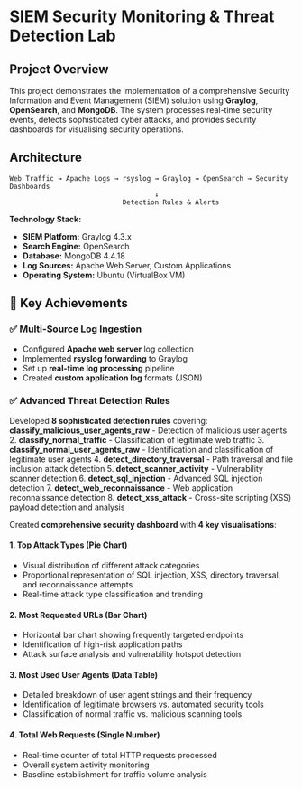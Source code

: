 # SIEM Security Monitoring & Threat Detection Lab

## Project Overview

This project demonstrates the implementation of a comprehensive Security Information and Event Management (SIEM) solution using **Graylog**, **OpenSearch**, and **MongoDB**. The system processes real-time security events, detects sophisticated cyber attacks, and provides security dashboards for visualising security operations.

##  Architecture

```
Web Traffic → Apache Logs → rsyslog → Graylog → OpenSearch → Security Dashboards
                                    ↓
                            Detection Rules & Alerts
```

**Technology Stack:**
- **SIEM Platform:** Graylog 4.3.x
- **Search Engine:** OpenSearch
- **Database:** MongoDB 4.4.18
- **Log Sources:** Apache Web Server, Custom Applications
- **Operating System:** Ubuntu (VirtualBox VM)

## 🎯 Key Achievements

### ✅ Multi-Source Log Ingestion
- Configured **Apache web server** log collection
- Implemented **rsyslog forwarding** to Graylog
- Set up **real-time log processing** pipeline
- Created **custom application log** formats (JSON)

### ✅ Advanced Threat Detection Rules
Developed **8 sophisticated detection rules** covering:
**classify_malicious_user_agents_raw** - Detection of malicious user agents
2. **classify_normal_traffic** - Classification of legitimate web traffic
3. **classify_normal_user_agents_raw** - Identification and classification of legitimate user agents
4. **detect_directory_traversal** - Path traversal and file inclusion attack detection
5. **detect_scanner_activity** - Vulnerability scanner detection
6. **detect_sql_injection** - Advanced SQL injection  detection
7. **detect_web_reconnaissance** - Web application reconnaissance detection
8. **detect_xss_attack** - Cross-site scripting (XSS) payload detection and analysis

Created **comprehensive security dashboard** with **4 key visualisations**:

#### 1. Top Attack Types (Pie Chart)
- Visual distribution of different attack categories
- Proportional representation of SQL injection, XSS, directory traversal, and reconnaissance attempts
- Real-time attack type classification and trending

#### 2. Most Requested URLs (Bar Chart)
- Horizontal bar chart showing frequently targeted endpoints
- Identification of high-risk application paths
- Attack surface analysis and vulnerability hotspot detection

#### 3. Most Used User Agents (Data Table)
- Detailed breakdown of user agent strings and their frequency
- Identification of legitimate browsers vs. automated security tools
- Classification of normal traffic vs. malicious scanning tools

#### 4. Total Web Requests (Single Number)
- Real-time counter of total HTTP requests processed
- Overall system activity monitoring
- Baseline establishment for traffic volume analysis

